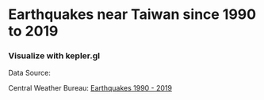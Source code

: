 # Earthquakes near Taiwan since 1990 to 2019

### Visualize with kepler.gl

Data Source:

Central Weather Bureau: [Earthquakes 1990 - 2019](https://opendata.cwb.gov.tw/dataset/earthquake/E-A0073-002)
